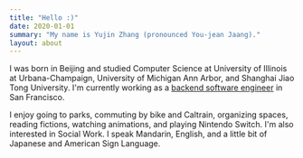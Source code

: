 ```yaml
---
title: "Hello :)"
date: 2020-01-01
summary: "My name is Yujin Zhang (pronounced You-jean Jaang)."
layout: about
---
```




I was born in Beijing and studied Computer Science at University of Illinois at Urbana-Champaign, University of Michigan Ann Arbor, and Shanghai Jiao Tong University. I'm currently working as a [backend software engineer](/resume_github.pdf) in San Francisco.


I enjoy going to parks, commuting by bike and Caltrain, organizing spaces, reading fictions, watching animations, and playing Nintendo Switch. I'm also interested in Social Work. I speak Mandarin, English, and a little bit of Japanese and American Sign Language.

